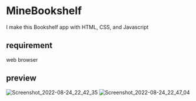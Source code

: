 # MineBookshelf
I make this Bookshelf app with HTML, CSS, and Javascript

## requirement
web browser

## preview

![Screenshot_2022-08-24_22_42_35](https://user-images.githubusercontent.com/49311462/186463094-205c5459-eb1b-4b8f-abdf-719680fd1921.png)
![Screenshot_2022-08-24_22_47_04](https://user-images.githubusercontent.com/49311462/186463113-b6ae836a-7c17-4e97-8dca-1c5ebd403d9f.png)
